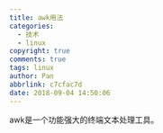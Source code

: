 ```yaml
---
title: awk用法
categories:
  - 技术
  - linux
copyright: true
comments: true
tags: linux
author: Pan
abbrlink: c7cfac7d
date: 2018-09-04 14:50:06
---
```

awk是一个功能强大的终端文本处理工具。
<!-- more -->
